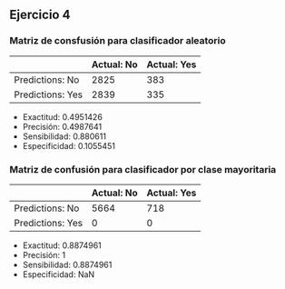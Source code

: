 ## Ejercicio 4
### Matriz de consfusión para clasificador aleatorio

||Actual: No|Actual: Yes|
|----|----|----|
|Predictions: No| 2825 | 383|
|Predictions: Yes| 2839 | 335|

- Exactitud: 0.4951426
- Precisión: 0.4987641
- Sensibilidad: 0.880611
- Especificidad: 0.1055451

### Matriz de confusión para clasificador por clase mayoritaria

||Actual: No|Actual: Yes|
|----|----|----|
|Predictions: No| 5664 | 718|
|Predictions: Yes| 0 | 0|

- Exactitud: 0.8874961
- Precisión: 1
- Sensibilidad: 0.8874961
- Especificidad: NaN
